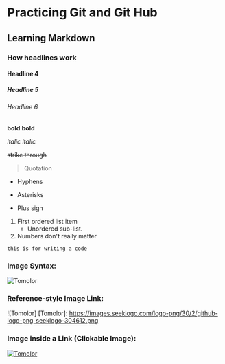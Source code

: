 # Practicing Git and Git Hub
## Learning Markdown
### How headlines work
#### Headline 4
##### Headline 5
###### Headline 6

**bold**
__bold__

*italic*
_italic_

~~strike through~~

> Quotation

- Hyphens
* Asterisks
+ Plus sign

1. First ordered list item
   * Unordered sub-list.
1. Numbers don't really matter

```
this is for writing a code
```

### Image Syntax:
![Tomolor](https://images.seeklogo.com/logo-png/30/2/github-logo-png_seeklogo-304612.png)

### Reference-style Image Link:
![Tomolor]
[Tomolor]: https://images.seeklogo.com/logo-png/30/2/github-logo-png_seeklogo-304612.png

### Image inside a Link (Clickable Image):
[![Tomolor](https://images.seeklogo.com/logo-png/30/2/github-logo-png_seeklogo-304612.png)](https://www.linkedin.com/in/muhammad-umer-8b12b1272/)
